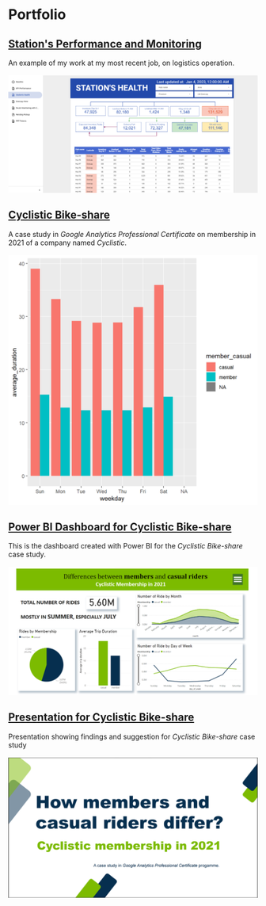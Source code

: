 # Portfolio

## [Station's Performance and Monitoring](https://datastudio.google.com/embed/reporting/03889f9e-94cb-4b76-8aef-27092c576c4f/page/p_mulpeseg0c)
  An example of my work at my most recent job, on logistics operation.<br><br>
<img src="projects/logistic_operation/logistic_operation_thumbnails.png?raw=true">

## [Cyclistic Bike-share](/projects/Cyclistic/Cyclistic.md)
  A case study in *Google Analytics Professional Certificate* on membership in 2021 of a company named *Cyclistic*.
  <br><br>
  <img src="projects/Cyclistic/unnamed-chunk-18-1.png?raw=true">
  
## [Power BI Dashboard for Cyclistic Bike-share](https://app.powerbi.com/view?r=eyJrIjoiZTMwM2ExYWEtODYzYy00OTFlLTllMDYtZTc1ZDhkZjljNmNjIiwidCI6ImM2ZTI5MzdjLTRhYjktNDY3Zi04MGZhLThkYWY1Nzc2MmY4NiJ9&pageName=ReportSection)
  This is the dashboard created with Power BI for the *Cyclistic Bike-share* case study.
  <br><br>
  <img src="projects/Power BI/Cyclistic.png?raw=true">
  
## [Presentation for Cyclistic Bike-share](/projects/Cyclistic/Cyclistic.pdf)
Presentation showing findings and suggestion for *Cyclistic Bike-share* case study
<br><br>
<img src="assets/img/presentation.png?raw=true">
